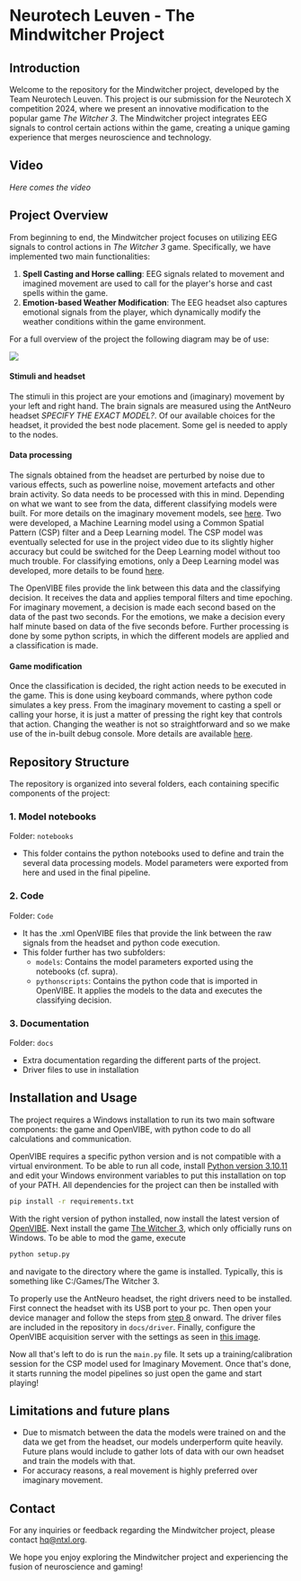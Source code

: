# Neurotech Leuven - The Mindwitcher Project

## Introduction
Welcome to the repository for the Mindwitcher project, developed by the Team Neurotech Leuven. This project is our submission for the Neurotech X competition 2024, where we present an innovative modification to the popular game *The Witcher 3*. The Mindwitcher project integrates EEG signals to control certain actions within the game, creating a unique gaming experience that merges neuroscience and technology.

## Video
_Here comes the video_

## Project Overview
From beginning to end, the Mindwitcher project focuses on utilizing EEG signals to control actions in *The Witcher 3* game. Specifically, we have implemented two main functionalities:
1. **Spell Casting and Horse calling**: EEG signals related to movement and imagined movement are used to call for the player's horse and cast spells within the game.
2. **Emotion-based Weather Modification**: The EEG headset also captures emotional signals from the player, which dynamically modify the weather conditions within the game environment.

For a full overview of the project the following diagram may be of use:

![](docs/Overview.svg)

#### Stimuli and headset
The stimuli in this project are your emotions and (imaginary) movement by your left and right hand. The brain signals are measured using the AntNeuro headset _SPECIFY THE EXACT MODEL?_. Of our available choices for the headset, it provided the best node placement. Some gel is needed to apply to the nodes.

#### Data processing
The signals obtained from the headset are perturbed by noise due to various effects, such as powerline noise, movement artefacts and other brain activity. So data needs to be processed with this in mind. Depending on what we want to see from the data, different classifying models were built. For more details on the imaginary movement models, see [here](<docs/Imaginary Movement.md>). Two were developed, a Machine Learning model using a Common Spatial Pattern (CSP) filter and a Deep Learning model. The CSP model was eventually selected for use in the project video due to its slightly higher accuracy but could be switched for the Deep Learning model without too much trouble. For classifying emotions, only a Deep Learning model was developed, more details to be found [here](docs/Emotions.md).

The OpenVIBE files provide the link between this data and the classifying decision. It receives the data and applies temporal filters and time epoching. For imaginary movement, a decision is made each second based on the data of the past two seconds. For the emotions, we make a decision every half minute based on data of the five seconds before. Further processing is done by some python scripts, in which the different models are applied and a classification is made. 

#### Game modification
Once the classification is decided, the right action needs to be executed in the game. This is done using keyboard commands, where python code simulates a key press. From the imaginary movement to casting a spell or calling your horse, it is just a matter of pressing the right key that controls that action. Changing the weather is not so straightforward and so we make use of the in-built debug console. More details are available [here](<docs/Game modification.md>).

## Repository Structure
The repository is organized into several folders, each containing specific components of the project:

### 1. Model notebooks
Folder: `notebooks`
- This folder contains the python notebooks used to define and train the several data processing models. Model parameters were exported from here and used in the final pipeline.

### 2. Code
Folder: `Code`
- It has the .xml OpenVIBE files that provide the link between the raw signals from the headset and python code execution. 
- This folder further has two subfolders:
  - `models`: Contains the model parameters exported using the notebooks (cf. supra).
  - `pythonscripts`: Contains the python code that is imported in OpenVIBE. It applies the models to the data and executes the classifying decision. 

### 3. Documentation
Folder: `docs`
- Extra documentation regarding the different parts of the project. 
- Driver files to use in installation

## Installation and Usage
The project requires a Windows installation to run its two main software components: the game and OpenVIBE, with python code to do all calculations and communication. 

OpenVIBE requires a specific python version and is not compatible with a virtual environment. To be able to run all code, install [Python version 3.10.11](https://www.python.org/downloads/release/python-31011/) and edit your Windows environment variables to put this installation on top of your PATH. All dependencies for the project can then be installed with
```bash
pip install -r requirements.txt
```

With the right version of python installed, now install the latest version of [OpenVIBE](https://openvibe.inria.fr). Next install the game [The Witcher 3](https://www.thewitcher.com/pl/en/witcher3), which only officially runs on Windows. To be able to mod the game, execute
```bash
python setup.py
```
and navigate to the directory where the game is installed. Typically, this is something like C:/Games/The Witcher 3.

To properly use the AntNeuro headset, the right drivers need to be installed. First connect the headset with its USB port to your pc. Then open your device manager and follow the steps from [step 8](https://www.wikihow.com/Copy-Drivers-from-One-Computer-to-Another-on-PC-or-Mac) onward. The driver files are included in the repository in `docs/driver`. Finally, configure the OpenVIBE acquisition server with the settings as seen in [this image](<docs/OpenVIBE Acquisition Server setup.png>).

Now all that's left to do is run the `main.py` file. It sets up a training/calibration session for the CSP model used for Imaginary Movement. Once that's done, it starts running the model pipelines so just open the game and start playing!

## Limitations and future plans
- Due to mismatch between the data the models were trained on and the data we get from the headset, our models underperform quite heavily. Future plans would include to gather lots of data with our own headset and train the models with that. 
- For accuracy reasons, a real movement is highly preferred over imaginary movement.

## Contact
For any inquiries or feedback regarding the Mindwitcher project, please contact hq@ntxl.org.

We hope you enjoy exploring the Mindwitcher project and experiencing the fusion of neuroscience and gaming!
